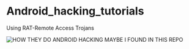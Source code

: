 # Android_hacking_tutorials
Using RAT-Remote Access Trojans


![HOW THEY DO ANDROID HACKING MAYBE I FOUND IN THIS REPO ](https://user-images.githubusercontent.com/65278849/196244600-12b867ea-2def-4a39-8d09-ff5520a8b404.png)
